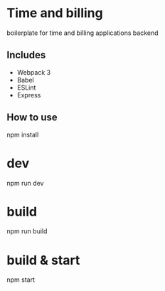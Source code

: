 # Time and billing
  boilerplate for time and billing applications backend

## Includes

- Webpack 3
- Babel
- ESLint
- Express

## How to use

npm install

# dev
npm run dev

# build
npm run build

# build & start
npm start